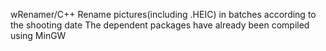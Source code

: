 wRenamer/C++
Rename pictures(including .HEIC) in batches according to the shooting date
The dependent packages have already been compiled using MinGW